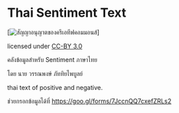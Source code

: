 ﻿# Thai Sentiment Text

[![สัญญาอนุญาตของครีเอทีฟคอมมอนส์](https://i.creativecommons.org/l/by/3.0/th/88x31.png)]

licensed under [CC-BY 3.0](http://creativecommons.org/licenses/by/3.0/)

คลังข้อมูลสำหรับ Sentiment ภาษาไทย

โดย นาย วรรณพงษ์  ภัททิยไพบูลย์

thai text of positive and negative. 

ช่วยกรอกข้อมูลได้ที่ https://goo.gl/forms/7JccnQQ7cxefZRLs2